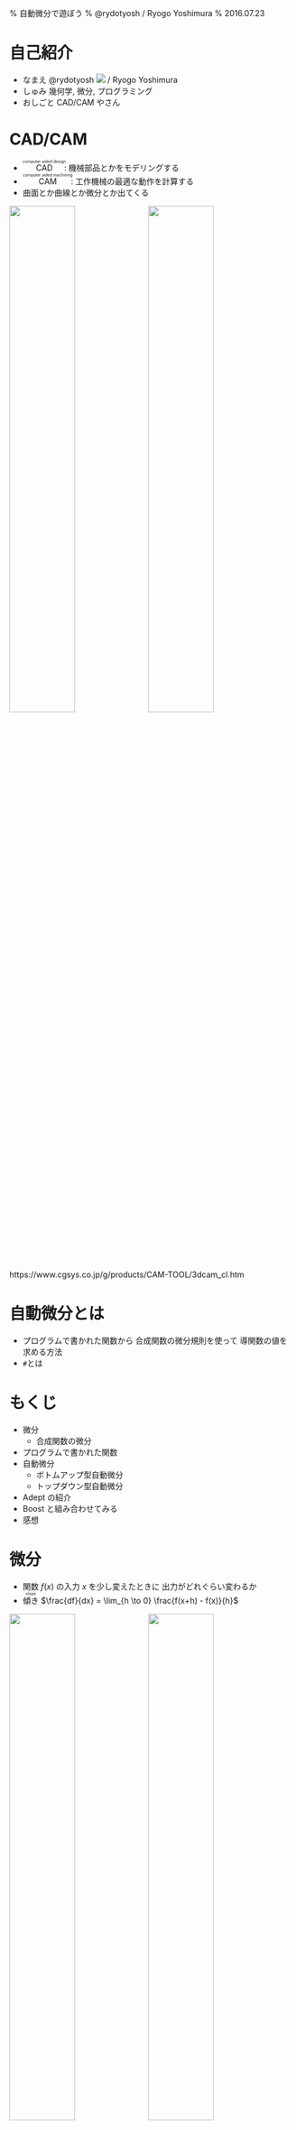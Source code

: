% 自動微分で遊ぼう
% @rydotyosh / Ryogo Yoshimura
% 2016.07.23


# 自己紹介

- なまえ
  @rydotyosh <img src="resource/castela2.png" /> / Ryogo Yoshimura
- しゅみ
  幾何学, 微分, プログラミング
- おしごと
  CAD/CAM やさん


# CAD/CAM

- <ruby>CAD<rt>computer aided design</rt></ruby>: 機械部品とかをモデリングする
- <ruby>CAM<rt>computer aided machining</rt></ruby>: 工作機械の最適な動作を計算する
- 曲面とか曲線とか微分とか出てくる

<img src="resource/koukouritu1_s.jpg" width="48%" /> <img src="resource/v3_3d_touara_1.gif" width="48%" />

<div class="cite">
https://www.cgsys.co.jp/g/products/CAM-TOOL/3dcam_cl.htm
</div>


# 自動微分とは

- プログラムで書かれた関数から
  合成関数の微分規則を使って
  導関数の値を求める方法
- `#`とは


# もくじ

- 微分
    - 合成関数の微分
- プログラムで書かれた関数
- 自動微分
    - ボトムアップ型自動微分
    - トップダウン型自動微分
- Adept の紹介
- Boost と組み合わせてみる
- 感想


# 微分

- 関数 $f(x)$ の入力 $x$ を少し変えたときに
  出力がどれぐらい変わるか
- <ruby>傾き<rt>slope</rt></ruby> $\frac{df}{dx} = \lim_{h \to 0} \frac{f(x+h) - f(x)}{h}$

<img src="resource/800px-Secant-calculus.svg.png" width="48%" /> <img src="resource/800px-Tangent-calculus.svg.png" width="48%" />

<div class="cite">
https://en.wikipedia.org/wiki/Derivative
</div>


# 偏微分

- 多変数関数 $f(x_0, ..., x_n)$ のときに
  1つの変数 $x_i$ を選んで変化させ
  他の変数は固定する
- <ruby>勾配<rt>gradient</rt></ruby> は各変数での偏導関数を並べたもの

<img src="resource/Gradient_Visual.svg.png" style="display: block; margin: 0 auto;"  height="280px" />

<div class="cite">
http://en.wikipedia.org/wiki/Gradient
</div>


# 微分, 導関数

- <ruby>微分<rt>differentiation</rt></ruby>:
  元の関数 $f$ から 傾きを表す関数 $\frac{df}{dx}$ を求める操作
- <ruby>導関数<rt>derivative</rt></ruby>:
  元の関数 $f$ の傾きを表す関数 $\frac{df}{dx}$


# 利用場面

- シミュレーション, 最適化, 機械学習, ..., etc.
  ある点にいるときに勾配を求めて
  誤差が少ないほうに進む
- モデルを表す関数を書いたら
  導関数はコンピュータで自動的に求めてほしい

<img src="resource/opti.png" style="display: block; margin: 0 auto;" height="350px" />


# コンピュータで計算する微分

- <ruby>数式微分<rt>symbolic differentiation</rt></ruby>
  関数に数式処理をして導関数を求める
  計算に比較的時間がかかる
- <ruby>数値微分<rt>numerical differentiation</rt></ruby>
  関数の値を数値的に求めて導関数の値を近似する
  浮動小数点誤差の影響が大きい
- <ruby>自動微分<rt>automatic differentiation</rt></ruby>
  数式微分と数値微分の中間的な方法
  関数の値と導関数の値を求める
  合成関数の微分規則を使う


# 微分の記法

- ラグランジュの記法
  $f^\prime$
- ライプニッツの記法
  $\frac{df}{dx}$
  $\frac{\partial f}{\partial x}$ (偏導関数)
- 合成関数の微分規則を書くのにべんりなため
  以降では主にライプニッツの記法($\frac{df}{dx}$)を使う


# 合成関数

- $f(g(x))$
- 例
  $f(g)=g^2$
  $g(x)=x+3$
  $f(g(x)) = (x+3)^2$


# 合成関数の微分

- $f(g(x))$
  $\frac{df}{dx} = \frac{df}{dg} \cdot \frac{dg}{dx}$
- それぞれの導関数の積になる
- 見た目がすごく約分っぽい
- もっと合成すると積がつながっていく
- $f(g(h(x)))$
  $\frac{df}{dx} = \frac{df}{dg} \cdot \frac{dg}{dh} \cdot \frac{dh}{dx}$
- <ruby>連鎖律<rt>chain rule</rt></ruby>という


# 例 | 合成関数の微分

- $f(g(x))$
  $\frac{df}{dx} = \frac{df}{dg} \cdot \frac{dg}{dx}$
- 例
$$
\begin{array}{ll}
  f(g)=g^2,                   & \class{mathbg-r}{\frac{df}{dg}(g)=2g} \\
  \class{mathbg-y}{g(x)=x+3}, & \class{mathbg-g}{\frac{dg}{dx}(x)=1} \\
\end{array} \\
\begin{align}
  \textstyle \frac{df}{dx}(x)
    & = \textstyle \class{mathbg-r}{\frac{df}{dg}(\class{mathbg-y}{g(x)})} \cdot \class{mathbg-g}{\frac{dg}{dx}(x)} \\
    & = \class{mathbg-r}{(2 \class{mathbg-y}{(x+3)})} \cdot \class{mathbg-g}{(1)} \\
    & = 2x + 6 \\
\end{align}
$$


# 多変数 | 合成関数の微分

- $f(g(x), h(x))$
  $\frac{df}{dx} = \frac{\partial f}{\partial g} \cdot \frac{dg}{dx} + \frac{\partial f}{\partial h} \cdot \frac{dh}{dx}$
- 偏導関数のそれぞれの変数について和になる
- 変数の個所に代入されている関数について積になる
- もっと多変数でも同様
- $f(g(x, y), h(x, y), u(x, y))$
  $\frac{\partial f}{\partial x} = \frac{\partial f}{\partial g} \cdot \frac{\partial g}{\partial x} + \frac{\partial f}{\partial h} \cdot \frac{\partial h}{\partial x} + \frac{\partial f}{\partial u} \cdot \frac{\partial u}{\partial x}$
  $\frac{\partial f}{\partial y} = \frac{\partial f}{\partial g} \cdot \frac{\partial g}{\partial y} + \frac{\partial f}{\partial h} \cdot \frac{\partial h}{\partial y} + \frac{\partial f}{\partial u} \cdot \frac{\partial u}{\partial y}$


# 多変数の例 | 合成関数の微分

- $f(g(x), h(x))$
- 例
$$
\begin{array}{ll}
  f(g, h)=g \cdot h,                & \class{mathbg-r}{\frac{\partial f}{\partial g}(g, h)=h},
                                    & \class{mathbg-c}{\frac{\partial f}{\partial h}(g, h)=g} \\
  \class{mathbg-y}{g(x)=x+3},       & \class{mathbg-g}{\frac{dg}{dx}(x)=1} \\
  \class{mathbg-b}{h(x)=4 \cdot x}, & \class{mathbg-m}{\frac{dh}{dx}(x)=4} \\
\end{array} \\
\begin{align}
  \textstyle \frac{df}{dx}(x)
    & = \textstyle \class{mathbg-r}{\frac{\partial f}{\partial g}(\class{mathbg-y}{g(x)}, \class{mathbg-b}{h(x)})} \cdot \class{mathbg-g}{\frac{dg}{dx}(x)} + \\
    & \hspace{3ex} \textstyle \class{mathbg-c}{\frac{\partial f}{\partial h}(\class{mathbg-y}{g(x)}, \class{mathbg-b}{h(x)})} \cdot \class{mathbg-m}{\frac{dh}{dx}(x)} \\
    & = \class{mathbg-b}{(4 \cdot x)} \cdot \class{mathbg-g}{(1)} + \class{mathbg-y}{(x+3)} \cdot \class{mathbg-m}{(4)} \\
    & = 8x + 12 \\
\end{align}
$$


# 計算グラフ

- 合成関数の計算過程を表した <ruby>閉路のない有向グラフ<rt>directed acyclic graph</rt></ruby>
- 下から上に向かって計算が進む
- 変数・定数は節, 引数は辺 に対応
- 例 $y = (x+3) \cdot (4 \cdot x)$

<img src="resource/fig1.png" style="display: block; margin: 0 auto;" height="280px" />


# 微分 | 計算グラフ

- $f(g(x))$ とその導関数
- 縦につながっているものは積で計算
  $\frac{df}{dx} = \frac{df}{dg} \cdot \frac{dg}{dx}$
- 鎖線は導関数を計算したもので
  直接つながっているわけではない

<img src="resource/cal1.png" style="display: block; margin: 0 auto;" height="280px" />


# 多変数 | 計算グラフ

- $f(g(x),h(x))$ とその導関数
- 縦につながっているものは積で計算
- 横に並んでいるものは和で計算
  $\frac{df}{dx} = \frac{\partial f}{\partial g} \cdot \frac{dg}{dx} + \frac{\partial f}{\partial h} \cdot \frac{dh}{dx}$

<img src="resource/cal2.png" style="display: block; margin: 0 auto;" height="280px" />


# プログラムで書かれた関数

- 入力に対して出力が決まる
- 以降では `double` の配列(的なもの)を
  入出力と考える

```cpp
std::vector<double> f(
    const std::vector<double> &x );
```

- 四則演算 ( `+`, `-`, `*`, `/` )
- 初等関数 ( `exp`, `sin`, `cos`, ... )
    - 微分できる関数を
      1つの単位として扱ってもよい
- 条件演算子/制御文 ( `?:`, `if`, `for`, ... )
- 再代入


# 制御文 | プログラムで書かれた関数

- 制御文があると
  場合によって計算過程が変わる
- 実際に通った計算過程をもとに微分する

```cpp
if ( x > 0 )
  y = x;
else
  y = -x;
```

- 上の例は `>` にするか `>=` にするかで
  `x == 0` のときの `y` の値は同じだが
  導関数の値は異なってくる


# 再代入 | プログラムで書かれた関数

- 再代入は計算過程上では別の変数と考える
- 実際にはメモリ上に保存しておかなくて
  よい場合もある
- <strike>`const`教では背信行為</strike>


# 自動微分

- プログラムで書かれた関数を
  四則演算, 初等関数 を合成した関数とみなす
- 合成関数の微分を適用
- 自動微分用の型を作り
  四則演算, 初等関数 をオーバーロード
- 2種類の方法
    - ボトムアップ型自動微分
    - トップダウン型自動微分


# 概要 1/2 | ボトムアップ型

- 計算グラフを下からたどるのでボトムアップ
    - $f(g(h(x)))$ があったときに
      $\frac{dh}{dx}$, $\frac{dg}{dx}$, $\frac{df}{dx}$ と順に求まるイメージ

<img src="resource/bu0.png" style="display: block; margin: 0 auto;" height="280px" />


# 概要 2/2 | ボトムアップ型

- 微分する入力変数を1個指定する
- 関数の値と導関数の値を同時に計算していく
- 最終的に関数の値と
  指定した変数での導関数の値が求まる

<img src="resource/bu01.png" style="display: block; margin: 0 auto;" height="280px" />


# オーバーロード | ボトムアップ型

- 関数の値と導関数の値を $[ f, \frac{df}{dx} ]$ と括弧表記する
- 和 $[ f, \frac{df}{dx} ] +     [ g, \frac{dg}{dx} ] = [ f +     g, \frac{df}{dx} + \frac{dg}{dx} ]$
- 積 $[ f, \frac{df}{dx} ] \cdot [ g, \frac{dg}{dx} ] = [ f \cdot g, g \cdot \frac{df}{dx} + f \cdot \frac{dg}{dx} ]$


# 計算グラフ | ボトムアップ型

- 例
  $y = (x+a) \cdot (b \cdot x)$
  $x = 2, \hspace{1ex} a = 3, \hspace{1ex} b = 4$

<img src="resource/bu1.png" style="display: block; margin: 0 auto;" height="350px" />


# 例 1/6 | ボトムアップ型

- $y = (x+a) \cdot (b \cdot x)$
  $x = 2, \hspace{1ex} a = 3, \hspace{1ex} b = 4$
- 微分する変数: $x$
  導関数の値は $1$
  $x \to [2,1]$
- 定数: $a$, $b$
  導関数の値は $0$
  $a \to [3,0]$, $b \to [4,0]$


# 例 2/6 | ボトムアップ型

- $y = (\class{mathbg-r}{x}+\class{mathbg-g}{a}) \cdot (\class{mathbg-y}{b} \cdot \class{mathbg-r}{x})$
  $\class{mathbg-r}{x = 2}, \hspace{1ex} \class{mathbg-g}{a = 3}, \hspace{1ex} \class{mathbg-y}{b = 4}$
  $\class{mathbg-r}{x \to [2,1]}, \hspace{1ex} \class{mathbg-g}{a \to [3,0]}, \hspace{1ex} \class{mathbg-y}{b \to [4,0]}$
$$
\begin{align}
  \textstyle [y, \frac{dy}{dx}]
    & = (\class{mathbg-r}{[2,1]}+\class{mathbg-g}{[3,0]}) \cdot (\class{mathbg-y}{[4,0]}\cdot\class{mathbg-r}{[2,1]}) \\
\end{align}
$$
- 関数の値と導関数の値を代入


# 例 3/6 | ボトムアップ型

- $y = (x+a) \cdot (b \cdot x)$
  $x = 2, \hspace{1ex} a = 3, \hspace{1ex} b = 4$
$$
\begin{align}
  \textstyle [y, \frac{dy}{dx}]
    & = ([\class{mathbg-r}{2},\class{mathbg-y}{1}]+[\class{mathbg-b}{3},\class{mathbg-g}{0}]) \cdot ([4,0]\cdot[2,1]) \\
    & = [\class{mathbg-r}{2}+\class{mathbg-b}{3},\class{mathbg-y}{1}+\class{mathbg-g}{0}] \cdot ([4,0]\cdot[2,1]) \\
    & = [5,1] \cdot ([4,0]\cdot[2,1]) \\
\end{align}
$$
- 和を適用
  $[ \class{mathbg-r}{f}, \class{mathbg-y}{\frac{df}{dx}} ] +     [ \class{mathbg-b}{g}, \class{mathbg-g}{\frac{dg}{dx}} ] = [ \class{mathbg-r}{f} +     \class{mathbg-b}{g}, \class{mathbg-y}{\frac{df}{dx}} + \class{mathbg-g}{\frac{dg}{dx}} ]$


# 例 4/6 | ボトムアップ型

- $y = (x+a) \cdot (b \cdot x)$
  $x = 2, \hspace{1ex} a = 3, \hspace{1ex} b = 4$
$$
\begin{align}
  \textstyle [y, \frac{dy}{dx}]
    & = ([2,1]+[3,0]) \cdot ([4,0]\cdot[2,1]) \\
    & = [5,1] \cdot ([\class{mathbg-r}{4},\class{mathbg-y}{0}]\cdot[\class{mathbg-b}{2},\class{mathbg-g}{1}]) \\
    & = [5,1] \cdot [\class{mathbg-r}{4} \cdot \class{mathbg-b}{2}, \class{mathbg-b}{2} \cdot \class{mathbg-y}{0} + \class{mathbg-r}{4} \cdot \class{mathbg-g}{1}] \\
    & = [5,1] \cdot [8,4] \\
\end{align}
$$
- 積を適用
  $[ \class{mathbg-r}{f}, \class{mathbg-y}{\frac{df}{dx}} ] \cdot [ \class{mathbg-b}{g}, \class{mathbg-g}{\frac{dg}{dx}} ] = [ \class{mathbg-r}{f} \cdot \class{mathbg-b}{g}, \class{mathbg-b}{g} \cdot \class{mathbg-y}{\frac{df}{dx}} + \class{mathbg-r}{f} \cdot \class{mathbg-g}{\frac{dg}{dx}} ]$


# 例 5/6 | ボトムアップ型

- $y = (x+a) \cdot (b \cdot x)$
  $x = 2, \hspace{1ex} a = 3, \hspace{1ex} b = 4$
$$
\begin{align}
  \textstyle [y, \frac{dy}{dx}]
    & = ([2,1]+[3,0]) \cdot ([4,0]\cdot[2,1]) \\
    & = [5,1] \cdot ([4,0]\cdot[2,1]) \\
    & = [\class{mathbg-r}{5},\class{mathbg-y}{1}] \cdot [\class{mathbg-b}{8},\class{mathbg-g}{4}] \\
    & = [\class{mathbg-r}{5} \cdot \class{mathbg-b}{8}, \class{mathbg-b}{8} \cdot \class{mathbg-y}{1} + \class{mathbg-r}{5} \cdot \class{mathbg-g}{4}] \\
    & = [40,28] \\
\end{align}
$$
- 積を適用
  $[ \class{mathbg-r}{f}, \class{mathbg-y}{\frac{df}{dx}} ] \cdot [ \class{mathbg-b}{g}, \class{mathbg-g}{\frac{dg}{dx}} ] = [ \class{mathbg-r}{f} \cdot \class{mathbg-b}{g}, \class{mathbg-b}{g} \cdot \class{mathbg-y}{\frac{df}{dx}} + \class{mathbg-r}{f} \cdot \class{mathbg-g}{\frac{dg}{dx}} ]$


# 例 6/6 | ボトムアップ型

- $y = (x+a) \cdot (b \cdot x)$
  $x = 2, \hspace{1ex} a = 3, \hspace{1ex} b = 4$
$$
\begin{align}
  \textstyle [y, \frac{dy}{dx}]
    & = ([2,1]+[3,0]) \cdot ([4,0]\cdot[2,1]) \\
    & = [5,1] \cdot ([4,0]\cdot[2,1]) \\
    & = [5,1] \cdot [8,4] \\
    & = [40,28] \\
\end{align}
$$
- できあがり
- cf. $\frac{dy}{dx}=8x+12=28$


# 実装例 | ボトムアップ型

```cpp
#include <iostream>
struct ad { double x, dx; };
ad operator+( const ad &f, const ad &g ) {
  return ad{ f.x + g.x, f.dx + g.dx };
}
ad operator*( const ad &f, const ad &g ) {
  return ad{ f.x * g.x, g.x * f.dx + f.x * g.dx };
}
int main() {
  ad x{ 2, 1 }, a{ 3, 0 }, b{ 4, 0 };
  ad y = ( x + a ) * ( b * x );
  std::cout << y.x << "," <<
               y.dx << std::endl;
}
// --> 40,28
```


# 1変数まとめ | ボトムアップ型

- 1変数の場合はすごくかんたん
  あとは対応するオーバーロードを増やすだけ
- 多変数の場合?


# 多変数 | ボトムアップ型

- 多変数の場合 $f(x_0, x_1, ..., x_n)$
- それぞれの変数で偏導関数の値を $1$ にして毎回計算する
  $[f, \frac{\partial f}{\partial x_0}], [f, \frac{\partial f}{\partial x_1}], ..., [f, \frac{\partial f}{\partial x_n}]$
- もしくは偏導関数の値を並べて同時に計算する
  $[f, \frac{\partial f}{\partial x_0}, \frac{\partial f}{\partial x_1}, ..., \frac{\partial f}{\partial x_n}]$
- どちらも無駄な計算が多い
- 入力変数→少, 出力変数→多 というケースでは有効
    - あんまりそういうケースはない?
- そこでトップダウン型自動微分


# 概要 1/3 | トップダウン型

- 計算グラフを上からたどるのでトップダウン
    - $f(g(h(x)))$ があったときに
      $\frac{df}{dg}$, $\frac{df}{dh}$, $\frac{df}{dx}$ の順 (左下図)
    - cf. ボトムアップの場合は
      $\frac{dh}{dx}$, $\frac{dg}{dx}$, $\frac{df}{dx}$ の順 (右下図)

<span style="display: block; margin: 0 auto; text-align:center;" ><img src="resource/td0.png" height="280px" /> <img src="resource/bu0.png" height="280px" /></span>


# 概要 2/3 | トップダウン型

- 微分する出力変数を1個指定する
- 計算過程を全部覚えておく
- 関数の値を求め終わったら計算過程を逆にたどる
- 最終的に関数の値と
  すべての変数での偏導関数の値が求まる

<img src="resource/td01.png" style="display: block; margin: 0 auto;" height="280px" />


# 概要 3/3 | トップダウン型

- 下図で $v$ はどこで何個使われているかは分からない
- $\frac{\partial f}{\partial v}$ は横に並んでいるので和を取ればよい
- 各変数 $v_i$ に $\frac{\partial f}{\partial v_i}$ を覚えておく領域をとっておき
  $v_i$ が使われたらその領域に加算する

<img src="resource/td01.png" style="display: block; margin: 0 auto;" height="280px" />


# 計算グラフ | トップダウン型

- 例
  $y = (x+a) \cdot (b \cdot x)$
  $x = 2, \hspace{1ex} a = 3, \hspace{1ex} b = 4$

<img src="resource/td1.png" style="display: block; margin: 0 auto;" height="350px" />


# 例 1/11 | トップダウン型

- $y = (x+a) \cdot (b \cdot x)$
  $x = 2, \hspace{1ex} a = 3, \hspace{1ex} b = 4$
- 微分する変数: $y$
  導関数の値を $1$ とする ($\frac{\partial y}{\partial y}=1$)
- 各演算に中間変数名をふる
  $c = x + a$
  $d = b \cdot x$
  $e = c \cdot d$
  $y = e$
- 導関数の値を覚えておく領域を $S(v)$ で参照する


# 例 2/11 | トップダウン型

- $y = (x+a) \cdot (b \cdot x)$
  $x = 2, \hspace{1ex} a = 3, \hspace{1ex} b = 4$
  $c = 5, \hspace{1ex} d = 8, \hspace{1ex} e = 40$
  $y = 40$
- 関数の値を全部計算


# 例 3/11 | トップダウン型

- $y = (x+a) \cdot (b \cdot x)$
  $x = 2, \hspace{1ex} a = 3, \hspace{1ex} b = 4$
  $S(y) \leftarrow 1$
  $S(a), ..., S(e) \leftarrow 0$
- 導関数の値を初期化


# 例 4/11 | トップダウン型

- $y = (x+a) \cdot (b \cdot x)$
  $x = 2, \hspace{1ex} a = 3, \hspace{1ex} b = 4$
  $S(y) = 1$
  $S(e) \leftarrow S(e) + S(y) \cdot \frac{\partial y}{\partial e} = 0 + 1 \cdot 1 = 1$
- $e \leftarrow y$ を計算


# 例 5/11 | トップダウン型

- $y = (x+a) \cdot (b \cdot x)$
  $x = 2, \hspace{1ex} a = 3, \hspace{1ex} b = 4$
  $S(y) = 1$
  $S(e) = 1$
  $S(d) \leftarrow S(d) + S(e) \cdot \frac{\partial e}{\partial d} = 0 + 1 \cdot 5 = 5$
- $d \leftarrow e$ を計算


# 例 6/11 | トップダウン型

- $y = (x+a) \cdot (b \cdot x)$
  $x = 2, \hspace{1ex} a = 3, \hspace{1ex} b = 4$
  $S(y) = 1$
  $S(e) = 1$
  $S(d) = 5$
  $S(c) \leftarrow S(c) + S(e) \cdot \frac{\partial e}{\partial c} = 0 + 1 \cdot 8 = 8$
- $c \leftarrow e$ を計算


# 例 7/11 | トップダウン型

- $y = (x+a) \cdot (b \cdot x)$
  $x = 2, \hspace{1ex} a = 3, \hspace{1ex} b = 4$
  $S(y) = 1$
  $S(e) = 1$
  $S(d) = 5$
  $S(c) = 8$
  $S(b) \leftarrow S(b) + S(d) \cdot \frac{\partial d}{\partial b} = 0 + 5 \cdot 2 = 10$
- $b \leftarrow d$ を計算


# 例 8/11 | トップダウン型

- $y = (x+a) \cdot (b \cdot x)$
  $x = 2, \hspace{1ex} a = 3, \hspace{1ex} b = 4$
  $S(y) = 1$
  $S(e) = 1$
  $S(d) = 5$
  $S(c) = 8$
  $S(b) = 10$
  $S(x) \leftarrow S(x) + S(d) \cdot \frac{\partial d}{\partial x} = 0 + 5 \cdot 4 = 20$
- $x \leftarrow d$ を計算


# 例 9/11 | トップダウン型

- $y = (x+a) \cdot (b \cdot x)$
  $x = 2, \hspace{1ex} a = 3, \hspace{1ex} b = 4$
  $S(y) = 1$
  $S(e) = 1$
  $S(d) = 5$
  $S(c) = 8$
  $S(b) = 10$
  $S(x) = 20$
  $S(x) \leftarrow S(x) + S(c) \cdot \frac{\partial c}{\partial x} = 20 + 8 \cdot 1 = 28$
- $x \leftarrow c$ を計算


# 例 10/11 | トップダウン型

- $y = (x+a) \cdot (b \cdot x)$
  $x = 2, \hspace{1ex} a = 3, \hspace{1ex} b = 4$
  $S(y) = 1$
  $S(e) = 1$
  $S(d) = 5$
  $S(c) = 8$
  $S(b) = 10$
  $S(x) = 28$
  $S(a) \leftarrow S(a) + S(c) \cdot \frac{\partial c}{\partial a} = 0 + 8 \cdot 1 = 8$
- $a \leftarrow c$ を計算


# 例 11/11 | トップダウン型

- $y = (x+a) \cdot (b \cdot x)$
  $x = 2, \hspace{1ex} a = 3, \hspace{1ex} b = 4$
  $S(y) = \frac{\partial y}{\partial y} = 1$
  $S(e) = \frac{\partial y}{\partial e} = 1$
  $S(d) = \frac{\partial y}{\partial d} = 5$
  $S(c) = \frac{\partial y}{\partial c} = 8$
  $S(b) = \frac{\partial y}{\partial b} = 10$
  $S(x) = \frac{\partial y}{\partial x} = 28$
  $S(a) = \frac{\partial y}{\partial a} = 8$
- できあがり


# まとめ | トップダウン型

- 多変数関数の偏導関数がぜんぶ求まる
- 入力変数→多, 出力変数→少 というケースで有効
    - だいたいこれに当てはまると思う
- べんり
- 実装はちょっとめんどくさそう


# 自動微分ができるC++ライブラリ

- いろいろある
    - ADOL-C
    - CppAD
    - TensorFlow
    - Adept
- 今回は Adept を紹介


# Adept の紹介

- http://www.met.rdg.ac.uk/clouds/adept/
- あでぷと<sup>[要出典]</sup>
- <ruby>自動微分<rt>automatic differentiation</rt></ruby> を求めるライブラリ
    - 主にトップダウン型自動微分
- コードが短い (3000行ぐらい)
    - コメントがたくさん書いてある
- <ruby>式テンプレート<rt>expression template</rt></ruby> を使っている
- OpenMP 版もある
- Boost には入ってない


# 式テンプレート

- 自動微分用の型 `adept::adouble`
- オーバーロードで
  式を表す型 `adept::Expression` を返すようにする
- コンパイル時に計算し
  覚えておく必要のある中間変数を最小限にする


# 使ってみる

```cpp
#include <iostream>
#include "adept/adept.h"
int main() {
  adept::Stack stack;    // 導関数の情報を格納するオブジェクト
  adept::adouble x = 2;  // 入力変数
  stack.new_recording(); // アルゴリズムの記録を開始
  adept::adouble y =
    ( x + 3 ) * ( 4 * x ); // アルゴリズムを実行
  y.set_gradient( 1.0 );   // 出力変数の勾配を設定
  stack.reverse();         // トップダウン型自動微分を実行
  std::cout << y.value() << "," << // 出力変数の値
               x.get_gradient() << // 導関数の値
               std::endl;
}
// --> 40,28
```


# Boost と組み合わせてみる

※ 思いついた順

- special_functions
- odeint
- accumulators
- ublas


# Adept x Boost.special_functions

- 特殊関数
- C++1z で一部が std に入る
- std では `float`, `double`, `long double` だが
  boost では `template<class T>`


# Adept x Boost.special_functions

- なんかうまくいかない ><
    - 関数が足りない `ceil`, `floor`
    - numeric_limits
    - ETが邪魔 `T( ( cond ) ? z : -z )`
- 結局断念 ;;


# Adept x Boost.odeint

- 微分方程式
- `Value`, `Time` の型を `adept::adouble` にするとできる
- テンプレート力高い
- 微分仲間ということで あとでもうちょっと遊ぶ


# Adept x Boost.accumulators

- 統計処理
- `sum` はできる
- `median`, `min` はコンパイルエラー
- `mean` は通るがなぜか落ちる ><
- 結局断念 ;;


# Adept x Boost.ublas

- 行列
- できる
- テンプレート力高い


# Adept x Odeint

- 微分仲間ということで もうちょっと遊ぶ
- 物理現象の観測データ(ぽいもの)から
  シミュレーションの初期条件を推定してみる


# 天体の動き | Adept x Odeint

- 微分方程式
  $x^\prime = u, u^\prime = -\frac{mx}{(x^2+y^2)^{3/2}}$ 
  $y^\prime = v, v^\prime = -\frac{my}{(x^2+y^2)^{3/2}}$
- 初期条件
  座標 $x(0) = 3.0, \hspace{1ex} y(0) = 0.0$
  速度 $u(0) = 0.3, \hspace{1ex} v(0) = 0.2$
- 定数
  太陽の質量 $m = 1.0$


# 初期条件 | Adept x Odeint

```cpp
std::vector< double > init {
  /*x =*/ 3.0, /*y =*/ 0.0, // 座標
  /*u =*/ 0.3, /*v =*/ 0.2, // 速度
  /*m =*/ 1.0               // 太陽の質量
};
```


# 微分方程式 | Adept x Odeint

```cpp
template< class T >
std::vector< T > simulate( const std::vector< T > &init ) {
  using namespace boost::numeric;
  typedef std::array< T, 4 > state_t;
  state_t x0 { init[ 0 ], init[ 1 ], init[ 2 ], init[ 3 ] };
  T m = init[ 4 ];
  auto system = [&]( const state_t &x,
                     state_t &dxdt, T /*t*/ ) { // 微分方程式を書く
    dxdt[ 0 ] = x[ 2 ]; // u`
    dxdt[ 1 ] = x[ 3 ]; // v`
    T r2 = x[ 0 ] * x[ 0 ] + x[ 1 ] * x[ 1 ];
    T r3 = pow( r2, 3.0 / 2.0 ) * m;
    dxdt[ 2 ] = -x[ 0 ] / r3; // x`
    dxdt[ 3 ] = -x[ 1 ] / r3; // y`
  };
  ...
```


# 軌道を求める | Adept x Odeint

```cpp
template< class T >
std::vector< T > simulate( const std::vector< T > &init ) {
  ...
  auto stepper =
    odeint::controlled_runge_kutta<
      odeint::runge_kutta_dopri5< state_t, T > >();
  std::vector< T > orbit; // 軌道保存用
  auto observer = [&]( const state_t &x, T /*t*/ ) {
    orbit.push_back( x[ 0 ] );
    orbit.push_back( x[ 1 ] );
  };
  T t0 = 0.0, t1 = 15.0, dt = 0.1;
  odeint::integrate_const( // 軌道計算する
    stepper, system, x0, t0, t1, dt, observer );
  return orbit;
}
```


# 軌道を求める | Adept x Odeint

```cpp
int main() {
  std::vector< double > init {
    /*x =*/ 3.0, /*y =*/ 0.0, // 座標
    /*u =*/ 0.3, /*v =*/ 0.2, // 速度
    /*m =*/ 1.0               // 太陽の質量
  };
  std::vector< double > orbit = simulate( init );
  ...
```


# 軌道を求める | Adept x Odeint

- 普通に出ている

<img src="resource/ad_ode.sim.png" style="display: block; margin: 0 auto;" height="380px" />

- ここまでは普通の `double`


# 観測データっぽく | Adept x Odeint

- ノイズを入れてみる
    - とりあえず正規分布

```cpp
  ...
  std::vector< double > observed = orbit;
  std::mt19937 gen( 0 );
  std::normal_distribution<> d( 0, 0.05 );
  for ( double &x : observed ) {
    x += d( gen );
  }
  ...
```


# 観測データっぽく | Adept x Odeint

- 乱れている

<img src="resource/ad_ode.obs.png" style="display: block; margin: 0 auto;" height="380px" />

- これを観測データとする
- 以降では元の軌道は知らないことにする


# テキトーな初期条件 | Adept x Odeint

- 初期条件の 位置, 速度, 太陽の質量 を推定してみる
- 目分量でテキトーな初期条件を入れる

```cpp
  ...
  std::vector< double > init {
    /*x =*/ observed[0], /*y =*/ observed[1],
    /*u =*/ 0.4, /*v =*/ 0.3,
    /*m =*/ 0.8
  };
  ...
```


# テキトーな初期条件 | Adept x Odeint

- テキトーなのでずれている

<img src="resource/ad_ode.res0.png" style="display: block; margin: 0 auto;" height="380px" />


# 誤差 | Adept x Odeint

- とりあえず二乗平均

```cpp
template< class T >
T error( const std::vector< T > &orbit,
         const std::vector< double > &observed ) {
  size_t n = orbit.size();
  T sum_sqr = 0.0;
  for ( size_t i = 0; i < n; ++i ) {
    T dv = orbit[ i ] - observed[ i ];
    sum_sqr += dv * dv;
  }
  return sum_sqr / n;
}
```


# 初期条件で微分 | Adept x Odeint

```cpp
  ...
  size_t dim = init.size();
  adept::Stack stack;
  std::vector< adept::adouble > init_( dim ); // 入力変数
  for ( size_t i = 0; i < dim; ++i )
    init_[ i ] = init[ i ];
  stack.new_recording();    // アルゴリズムの記録を開始
  std::vector< adept::adouble > orbit_ = simulate( init_ );
  adept::adouble err_ = error( orbit_, observed ); // 誤差値
  err_.set_gradient( 1.0 ); // 出力変数(誤差値)の勾配を設定
  stack.reverse();          // トップダウン型自動微分を実行
  std::vector< double > grad( dim );
  for ( size_t i = 0; i < dim; ++i  )
    grad[ i ] = init_[ i ].get_gradient(); // 偏導関数の値
  ...
```


# 初期条件を変化 | Adept x Odeint

- 偏導関数の値にしたがって
  誤差が小さくなる方へ初期条件を変化させる

```cpp
  ...
  adam( grad, init );
  ...
```

# Adam法 | Adept x Odeint

- 偏導関数の値をいい感じに調節してくれる

```cpp
struct adam {
  ...
  void operator()( const std::vector< double > &dx,
                   std::vector< double > &x ) {
    double t = static_cast<double>( ++k );
    for ( size_t i = 0; i < dim; ++i ) {
      m1[ i ] = beta1 * m1[ i ] + ( 1.0 - beta1 ) * dx[ i ];
      m2[ i ] = beta2 * m2[ i ] + ( 1.0 - beta2 ) * dx[ i ] * dx[ i ];
      double c1 = m1[ i ] / ( 1.0 - pow( beta1, t ) );
      double c2 = m2[ i ] / ( 1.0 - pow( beta2, t ) );
      x[ i ] -= alpha * c1 / ( sqrt( c2 ) + epsilon );
    }
  }
}
```

# 初期条件を変化 | Adept x Odeint

- 10000回やった結果

<img src="resource/ad_ode.res.png" style="display: block; margin: 0 auto;" height="380px" />

- いい感じな気がする


# 元の軌道と比較 | Adept x Odeint

- こっそり元の軌道を覗く

<img src="resource/ad_ode.res.cmp.png" style="display: block; margin: 0 auto;" height="380px" />

- あっている
- よかった

# 誤差の推移 | Adept x Odeint

- 5000回ぐらいで既にそこそこ収束してるっぽい

<img src="resource/ad_ode.err.png" style="display: block; margin: 0 auto;" height="380px" />


# 感想

- 自動微分はべんり
- 組み合わせるとそれぞれ地雷がある
- もうちょっと図示しやすい例にすればよかった


# 参考文献

- Robin J. Hogan. 2014. "Fast Reverse-Mode Automatic Differentiation using Expression Templates in C++". ACM Transactions on Mathematical Software, Vol. 40, No. 4, Article 26.
- 久保田光一, 伊理正夫. 1998. "アルゴリズムの自動微分と応用". コロナ社.
- επιστημη, 高橋 晶. 2014. "C++テンプレートテクニック 第2版". SBクリエイティブ.
- Diederik P. Kingma, Jimmy Lei Ba. 2015. "Adam: A Method for Stochastic Optimization". 3rd International Conference for Learning Representations.


# Q and A

- お手柔らかにお願いします ><


